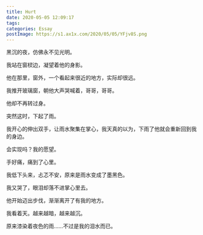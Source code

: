 ```yaml
---
title: Hurt
date: 2020-05-05 12:09:17
tags:
categories: Essay
postImage: https://s1.ax1x.com/2020/05/05/YFjv8S.png
---
```


黑沉的夜，仿佛永不见光明。

我站在窗棂边，凝望着他的身影。

他在那里，窗外，一个看起来很近的地方，实际却很远。

<!--more-->

我推开玻璃窗，朝他大声哭喊着，哥哥，哥哥。

他却不再转过身。

突然这时，下起了雨。

我开心的伸出双手，让雨水聚集在掌心，我天真的以为，下雨了他就会重新回到我的身边。

会实现吗？我的愿望。

手好痛，痛到了心里。

我低下头来，忐忑不安，原来是雨水变成了墨黑色。

我又哭了，眼泪却落不进掌心里去。

他开始迈出步伐，渐渐离开了有我的地方。

我看着天。越来越暗，越来越沉。

原来漆染着夜色的雨……不过是我的泪水而已。